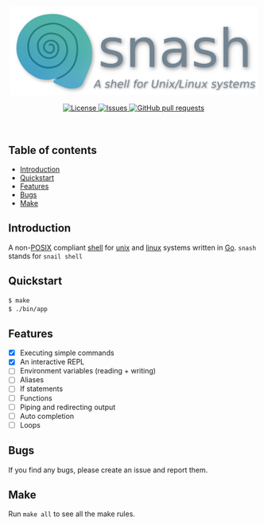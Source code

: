 <p align="center">
	<img width="500px" src="res/logo.png"/>
	<!--<h1 align="center">snash</h1>
	<p align="center">A shell for Unix/Linux systems</p>-->
</p>
<p align="center">
	<a href="./LICENSE">
		<img alt="License" src="https://img.shields.io/badge/license-GPL-blue?color=7aca00"/>
	</a>
	<a href="https://github.com/LordOfTrident/snash/issues">
		<img alt="Issues" src="https://img.shields.io/github/issues/LordOfTrident/snash?color=0088ff"/>
	</a>
	<a href="https://github.com/LordOfTrident/snash/pulls">
		<img alt="GitHub pull requests" src="https://img.shields.io/github/issues-pr/LordOfTrident/snash?color=0088ff"/>
	</a>
	<br><br><br>
</p>

## Table of contents
* [Introduction](#introduction)
* [Quickstart](#quickstart)
* [Features](#features)
* [Bugs](#bugs)
* [Make](#make)

## Introduction
A non-[POSIX](https://en.wikipedia.org/wiki/POSIX) compliant
[shell](https://en.wikipedia.org/wiki/Unix_shell) for [unix](https://en.wikipedia.org/wiki/Unix) and
[linux](https://en.wikipedia.org/wiki/Linux) systems written in [Go](https://go.dev/).
`snash` stands for `snail shell`

## Quickstart
```sh
$ make
$ ./bin/app
```

## Features
- [X] Executing simple commands
- [X] An interactive REPL
- [ ] Environment variables (reading + writing)
- [ ] Aliases
- [ ] If statements
- [ ] Functions
- [ ] Piping and redirecting output
- [ ] Auto completion
- [ ] Loops

## Bugs
If you find any bugs, please create an issue and report them.

## Make
Run `make all` to see all the make rules.
